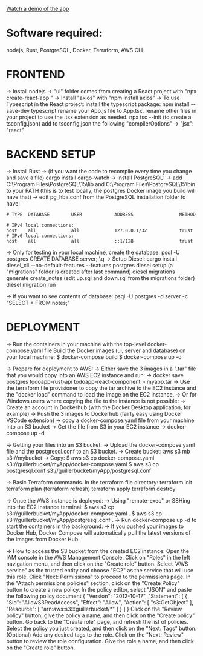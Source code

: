 [Watch a demo of the app](https://vimeo.com/815841392)


# Software required:
nodejs, Rust, PostgreSQL, Docker, Terraform, AWS CLI


# FRONTEND
-> Install nodejs
-> "ui" folder comes from creating a React project with "npx create-react-app <name>"
-> Install "axios" with "npm install axios"
-> To use Typescript in the React project:
  install the typescript package: npm install --save-dev typescript
  rename your App.js file to App.tsx.
  rename other files in your project to use the .tsx extension as needed.
  npx tsc --init (to create a tsconfig.json)
  add to tsconfig.json the following "compilerOptions" -> "jsx": "react"


# BACKEND SETUP
-> Install Rust
-> (if you want the code to recompile every time you change and save a file) cargo install cargo-watch
-> Install PostgreSQL:
  -> add C:\Program Files\PostgreSQL\15\lib and C:\Program Files\PostgreSQL\15\bin to your PATH (this is to test locally, the postgres Docker image you build will have that)
  -> edit pg_hba.conf from the PostgreSQL installation folder to have:
```
# TYPE  DATABASE        USER            ADDRESS                 METHOD

# IPv4 local connections:
host    all             all             127.0.0.1/32            trust
# IPv6 local connections:
host    all             all             ::1/128                 trust
```
  -> Only for testing in your local machine, create the database:
  psql -U postgres
  CREATE DATABASE server;
  \q
-> Setup Diesel:
  cargo install diesel_cli --no-default-features --features postgres
  diesel setup (a "migrations" folder is created after last command)
  diesel migrations generate create_notes
  (edit up.sql and down.sql from the migrations folder)
  diesel migration run

-> If you want to see contents of database:
psql -U postgres -d server -c "SELECT * FROM notes;"


# DEPLOYMENT
-> Run the containers in your machine with the top-level docker-compose.yaml file
Build the Docker images (ui, server and database) on your local machine:
$ docker-compose build
$ docker-compose up -d

-> Prepare for deployment to AWS:
  -> Either save the 3 images in a ".tar" file that you would copy into an AWS EC2 instance and run:
    -> docker save postgres todoapp-rust-api todoapp-react-component > myapp.tar
    -> Use the terraform file provisioner to copy the tar archive to the EC2 instance and the "docker load" command to load the image on the EC2 instance.
  -> Or for Windows users where copying the file to the instance is not possible:
    -> Create an account in Dockerhub (with the Docker Desktop application, for example)
    -> Push the 3 images to Dockerhub (fairly easy using Docker VSCode extension)
    -> copy a docker-compose.yaml file from your machine into an S3 bucket
    -> Get the file from S3 in your EC2 instance
    -> docker-compose up -d

-> Getting your files into an S3 bucket:
  -> Upload the docker-compose.yaml file and the postgresql.conf to an S3 bucket.
  -> Create bucket: aws s3 mb s3://mybucket
  -> Copy: 
  $ aws s3 cp docker-compose.yaml s3://guillerbucket/myApp/docker-compose.yaml
  $ aws s3 cp postgresql.conf s3://guillerbucket/myApp/postgresql.conf

-> Basic Terraform commands. In the terraform file directory:
terraform init
terraform plan
(terraform refresh)
terraform apply
terraform destroy

-> Once the AWS instance is deployed:
  -> Using "remote-exec" or SSHing into the EC2 instance terminal:
    $ aws s3 cp s3://guillerbucket/myApp/docker-compose.yaml .
    $ aws s3 cp s3://guillerbucket/myApp/postgresql.conf .
  -> Run docker-compose up -d to start the containers in the background.
  -> If you pushed your images to Docker Hub, Docker Compose will automatically pull the latest versions of the images from Docker Hub.

-> How to access the S3 bucket from the created EC2 instance:
Open the IAM console in the AWS Management Console.
Click on "Roles" in the left navigation menu, and then click on the "Create role" button.
Select "AWS service" as the trusted entity and choose "EC2" as the service that will use this role.
Click "Next: Permissions" to proceed to the permissions page.
In the "Attach permissions policies" section, click on the "Create Policy" button to create a new policy.
In the policy editor, select "JSON" and paste the following policy document
{
  "Version": "2012-10-17",
  "Statement": [
    {
      "Sid": "AllowS3ReadAccess",
      "Effect": "Allow",
      "Action": [
        "s3:GetObject"
      ],
      "Resource": [
        "arn:aws:s3:::guillerbucket/*"
      ]
    }
  ]
}
Click on the "Review policy" button, give the policy a name, and then click on the "Create policy" button.
Go back to the "Create role" page, and refresh the list of policies. Select the policy you just created, and then click on the "Next: Tags" button.
(Optional) Add any desired tags to the role.
Click on the "Next: Review" button to review the role configuration.
Give the role a name, and then click on the "Create role" button.


